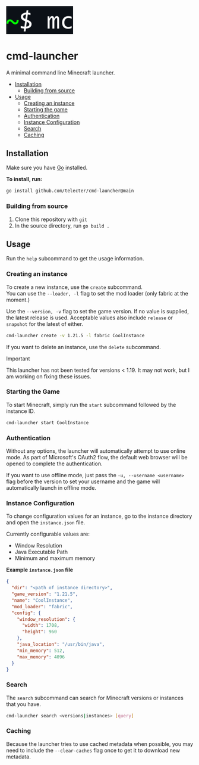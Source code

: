 <img src="icon.png" width="180">


# cmd-launcher

A minimal command line Minecraft launcher.

- [Installation](#installation)
  - [Building from source](#building-from-source)
- [Usage](#usage)
  - [Creating an instance](#creating-an-instance)
  - [Starting the game](#starting-the-game)
  - [Authentication](#authentication)
  - [Instance Configuration](#instance-configuration)
  - [Search](#search)
  - [Caching](#caching)

## Installation
Make sure you have [Go](https://go.dev) installed.

**To install, run:**
```bash
go install github.com/telecter/cmd-launcher@main
```
### Building from source

1. Clone this repository with `git`
2. In the source directory, run `go build .`


## Usage
Run the `help` subcommand to get the usage information.

### Creating an instance

To create a new instance, use the `create` subcommand.  
You can use the `--loader, -l` flag to set the mod loader (only fabric at the moment.)  

Use the `--version, -v` flag to set the game version. If no value is supplied, the latest release is used. Acceptable values also include `release` or `snapshot` for the latest of either.
```sh
cmd-launcher create -v 1.21.5 -l fabric CoolInstance
```
If you want to delete an instance, use the `delete` subcommand.
> [!IMPORTANT]
> This launcher has not been tested for versions < 1.19. It may not work, but I am working on fixing these issues.

### Starting the Game
To start Minecraft, simply run the `start` subcommand followed by the instance ID.

```bash
cmd-launcher start CoolInstance
```

### Authentication
Without any options, the launcher will automatically attempt to use online mode.
As part of Microsoft's OAuth2 flow, the default web browser will be opened to complete the authentication.

If you want to use offline mode, just pass the `-u, --username <username>` flag before the version
to set your username and the game will automatically launch in offline mode.

### Instance Configuration
To change configuration values for an instance, go to the instance directory and open the `instance.json` file.

Currently configurable values are:
* Window Resolution
* Java Executable Path
* Minimum and maximum memory

**Example `instance.json` file**
```json
{
  "dir": "<path of instance directory>",
  "game_version": "1.21.5",
  "name": "CoolInstance",
  "mod_loader": "fabric",
  "config": {
    "window_resolution": {
      "width": 1708,
      "height": 960
    },
    "java_location": "/usr/bin/java",
    "min_memory": 512,
    "max_memory": 4096
  }
}
```
### Search
The `search` subcommand can search for Minecraft versions or instances that you have.

```bash
cmd-launcher search <versions|instances> [query]
```

### Caching
Because the launcher tries to use cached metadata when possible, you may need to include the `--clear-caches` flag once to get it to download new metadata.